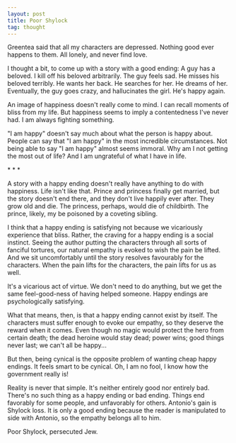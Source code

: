 ```yaml
---
layout: post
title: Poor Shylock
tag: thought
---
```


Greentea said that all my characters are depressed. Nothing good ever
happens to them. All lonely, and never find love.

I thought a bit, to come up with a story with a good ending: A guy has
a beloved. I kill off his beloved arbitrarily. The guy feels sad. He
misses his beloved terribly. He wants her back. He searches for
her. He dreams of her. Eventually, the guy goes crazy, and
hallucinates the girl. He's happy again.

An image of happiness doesn't really come to mind. I can recall
moments of bliss from my life. But happiness seems to imply a
contentedness I've never had. I am always fighting something.

"I am happy" doesn't say much about what the person is happy
about. People can say that "I am happy" in the most incredible
circumstances. Not being able to say "I am happy" almost seems
immoral. Why am I not getting the most out of life? And I am
ungrateful of what I have in life.

\* \* \*

A story with a happy ending doesn't really have anything to do with
happiness. Life isn't like that. Prince and princess finally get
married, but the story doesn't end there, and they don't live happily
ever after. They grow old and die. The princess, perhaps, would die of
childbirth. The prince, likely, my be poisoned by a coveting sibling.

I think that a happy ending is satisfying not because we vicariously
experience that bliss. Rather, the craving for a happy ending is a
social instinct. Seeing the author putting the characters through all
sorts of fanciful tortures, our natural empathy is evoked to wish the
pain be lifted. And we sit uncomfortably until the story resolves
favourably for the characters. When the pain lifts for the characters,
the pain lifts for us as well.

It's a vicarious act of virtue. We don't need to do anything, but we
get the same feel-good-ness of having helped someone. Happy endings
are psychologically satisfying.

What that means, then, is that a happy ending cannot exist by
itself. The characters must suffer enough to evoke our empathy, so
they deserve the reward when it comes. Even though no magic would
protect the hero from certain death; the dead heroine would stay
dead; power wins; good things never last; we can't all be happy...

But then, being cynical is the opposite problem of wanting cheap happy
endings. It feels smart to be cynical. Oh, I am no fool, I know how the
government really is!

Reality is never that simple. It's neither entirely good nor entirely
bad. There's no such thing as a happy ending or bad ending. Things end
favorably for some people, and unfavorably for others. Antonio's gain
is Shylock loss. It is only a good ending because the reader is
manipulated to side with Antonio, so the empathy belongs all to
him.

Poor Shylock, persecuted Jew.
